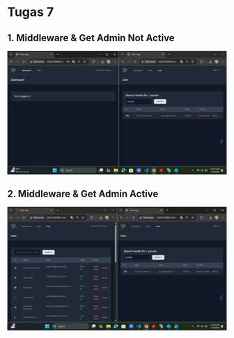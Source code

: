 # Tugas 7

## 1. Middleware & Get Admin Not Active
![Alt text](screenshot/tugas7/middlewareGateNotActive.png)

## 2. Middleware & Get Admin Active
![Alt text](screenshot/tugas7/middlewareGateActive.png)